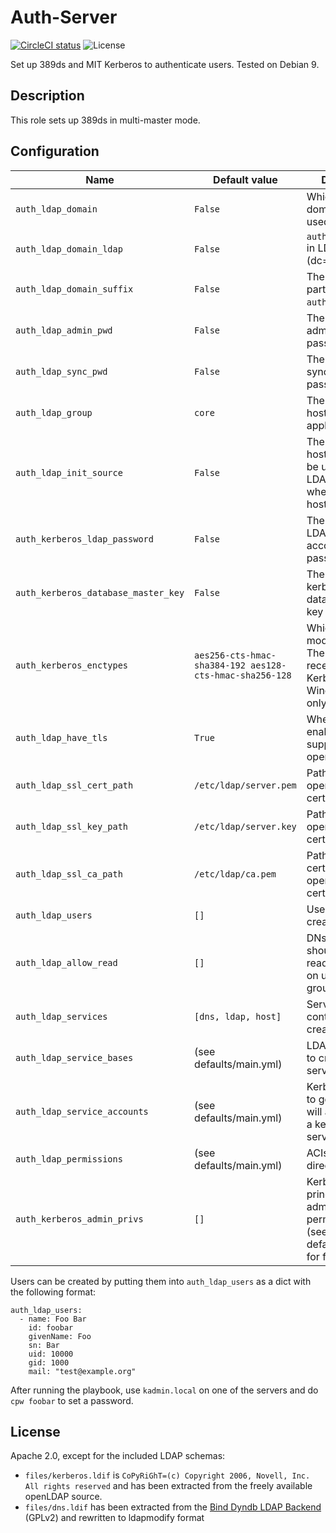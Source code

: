 # Auth-Server
[![CircleCI status](https://img.shields.io/circleci/project/github/uubk/auth-server/master.svg?style=shield)](https://circleci.com/gh/uubk/auth-server/tree/master)
![License](https://img.shields.io/github/license/uubk/auth-server.svg?style=popout)

Set up 389ds and MIT Kerberos to authenticate users. Tested on Debian 9.

## Description
This role sets up 389ds in multi-master mode.

## Configuration
| Name | Default value | Description |
| ---- | ------------- | ----------- |
| `auth_ldap_domain` | `False` | Which base domain should be used for this role? |
| `auth_ldap_domain_ldap` | `False` | `auth_ldap_domain` in LDAP format (dc=...) |
| `auth_ldap_domain_suffix` | `False` | The first domain part of `auth_ldap_domain`) |
| `auth_ldap_admin_pwd` | `False` | The LDAP administrator password |
| `auth_ldap_sync_pwd` | `False` | The LDAP syncrepl user password |
| `auth_ldap_group` | `core` | The group of hosts this role is applied to |
| `auth_ldap_init_source` | `False` | The name of the host that should be used as a LDAP data source when adding new hosts. |
| `auth_kerberos_ldap_password` | `False` | The kerberos LDAP service account password |
| `auth_kerberos_database_master_key` | `False` | The initial kerberos database master key |
| `auth_kerberos_enctypes` | `aes256-cts-hmac-sha384-192 aes128-cts-hmac-sha256-128` | Which encryption modes to enable? The default is for recent versions of Kerberos and no Windows clients only. |
| `auth_ldap_have_tls` | `True` | Whether to enable SSL/TLS support in openLDAP |
| `auth_ldap_ssl_cert_path` | `/etc/ldap/server.pem` | Path to openLDAP's certificate |
| `auth_ldap_ssl_key_path` | `/etc/ldap/server.key` | Path to openLDAP's certificate's key|
| `auth_ldap_ssl_ca_path` | `/etc/ldap/ca.pem` | Path to the CA certificate of openLDAP's certificate |
| `auth_ldap_users` | `[]` | User accounts to create, see below |
| `auth_ldap_allow_read` | `[]` | DNs of users that should be granted read permissions on users and groups |
| `auth_ldap_services` | `[dns, ldap, host]` | Service account containers to create |
| `auth_ldap_service_bases` | (see defaults/main.yml) | LDAP containers to create for services |
| `auth_ldap_service_accounts` | (see defaults/main.yml) | Kerberos services to generate. This will also write out a keytab for each service. |
| `auth_ldap_permissions` | (see defaults/main.yml) | ACIs to set on the directory |
| `auth_kerberos_admin_privs` | `[]` | Kerberos principals to grant administrative permissions to (see defaults/main.yml for format) |

Users can be created by putting them into `auth_ldap_users` as a dict with the following format:
```
auth_ldap_users:
  - name: Foo Bar
    id: foobar
    givenName: Foo
    sn: Bar
    uid: 10000
    gid: 1000
    mail: "test@example.org"
```
After running the playbook, use `kadmin.local` on one of the servers and do `cpw foobar` to set a password.

## License
Apache 2.0, except for the included LDAP schemas:
 * `files/kerberos.ldif` is `CoPyRiGhT=(c) Copyright 2006, Novell, Inc.  All rights reserved` and has been extracted from the freely available openLDAP source.
 * `files/dns.ldif` has been extracted from the [Bind Dyndb LDAP Backend](https://pagure.io/bind-dyndb-ldap/blob/master/f/doc/schema.ldif) (GPLv2) and rewritten to ldapmodify format
